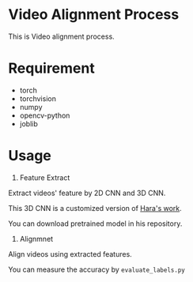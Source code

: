 # Video Alignment Process

This is Video alignment process.



# Requirement
- torch
- torchvision
- numpy
- opencv-python
- joblib

# Usage

1. Feature Extract

Extract videos' feature by 2D CNN and 3D CNN.

This 3D CNN is a customized version of [Hara's work](https://github.com/kenshohara/video-classification-3d-cnn-pytorch).

You can download pretrained model in his repository.

1. Alignmnet

Align videos using extracted features.


You can measure the accuracy by `evaluate_labels.py`